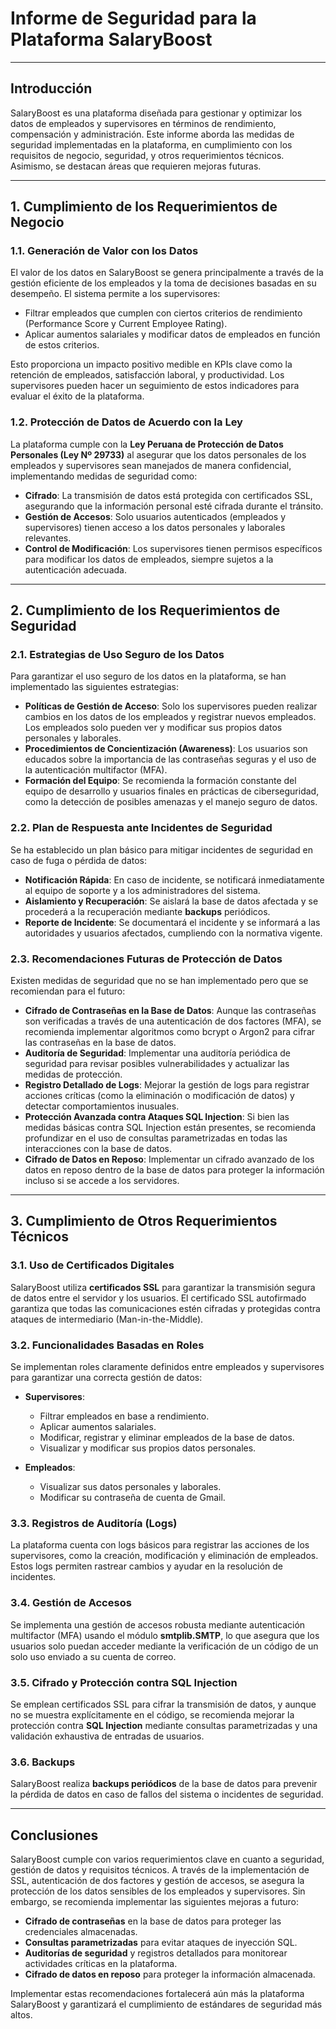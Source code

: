 # Informe de Seguridad para la Plataforma SalaryBoost

---

## Introducción

SalaryBoost es una plataforma diseñada para gestionar y optimizar los datos de empleados y supervisores en términos de rendimiento, compensación y administración. Este informe aborda las medidas de seguridad implementadas en la plataforma, en cumplimiento con los requisitos de negocio, seguridad, y otros requerimientos técnicos. Asimismo, se destacan áreas que requieren mejoras futuras.

---

## 1. Cumplimiento de los Requerimientos de Negocio

### 1.1. Generación de Valor con los Datos
El valor de los datos en SalaryBoost se genera principalmente a través de la gestión eficiente de los empleados y la toma de decisiones basadas en su desempeño. El sistema permite a los supervisores:

- Filtrar empleados que cumplen con ciertos criterios de rendimiento (Performance Score y Current Employee Rating).
- Aplicar aumentos salariales y modificar datos de empleados en función de estos criterios.

Esto proporciona un impacto positivo medible en KPIs clave como la retención de empleados, satisfacción laboral, y productividad. Los supervisores pueden hacer un seguimiento de estos indicadores para evaluar el éxito de la plataforma.

### 1.2. Protección de Datos de Acuerdo con la Ley
La plataforma cumple con la **Ley Peruana de Protección de Datos Personales (Ley Nº 29733)** al asegurar que los datos personales de los empleados y supervisores sean manejados de manera confidencial, implementando medidas de seguridad como:

- **Cifrado**: La transmisión de datos está protegida con certificados SSL, asegurando que la información personal esté cifrada durante el tránsito.
- **Gestión de Accesos**: Solo usuarios autenticados (empleados y supervisores) tienen acceso a los datos personales y laborales relevantes.
- **Control de Modificación**: Los supervisores tienen permisos específicos para modificar los datos de empleados, siempre sujetos a la autenticación adecuada.

---

## 2. Cumplimiento de los Requerimientos de Seguridad

### 2.1. Estrategias de Uso Seguro de los Datos
Para garantizar el uso seguro de los datos en la plataforma, se han implementado las siguientes estrategias:

- **Políticas de Gestión de Acceso**: Solo los supervisores pueden realizar cambios en los datos de los empleados y registrar nuevos empleados. Los empleados solo pueden ver y modificar sus propios datos personales y laborales.
- **Procedimientos de Concientización (Awareness)**: Los usuarios son educados sobre la importancia de las contraseñas seguras y el uso de la autenticación multifactor (MFA).
- **Formación del Equipo**: Se recomienda la formación constante del equipo de desarrollo y usuarios finales en prácticas de ciberseguridad, como la detección de posibles amenazas y el manejo seguro de datos.

### 2.2. Plan de Respuesta ante Incidentes de Seguridad
Se ha establecido un plan básico para mitigar incidentes de seguridad en caso de fuga o pérdida de datos:

- **Notificación Rápida**: En caso de incidente, se notificará inmediatamente al equipo de soporte y a los administradores del sistema.
- **Aislamiento y Recuperación**: Se aislará la base de datos afectada y se procederá a la recuperación mediante **backups** periódicos.
- **Reporte de Incidente**: Se documentará el incidente y se informará a las autoridades y usuarios afectados, cumpliendo con la normativa vigente.

### 2.3. Recomendaciones Futuras de Protección de Datos
Existen medidas de seguridad que no se han implementado pero que se recomiendan para el futuro:

- **Cifrado de Contraseñas en la Base de Datos**: Aunque las contraseñas son verificadas a través de una autenticación de dos factores (MFA), se recomienda implementar algoritmos como bcrypt o Argon2 para cifrar las contraseñas en la base de datos.
- **Auditoría de Seguridad**: Implementar una auditoría periódica de seguridad para revisar posibles vulnerabilidades y actualizar las medidas de protección.
- **Registro Detallado de Logs**: Mejorar la gestión de logs para registrar acciones críticas (como la eliminación o modificación de datos) y detectar comportamientos inusuales.
- **Protección Avanzada contra Ataques SQL Injection**: Si bien las medidas básicas contra SQL Injection están presentes, se recomienda profundizar en el uso de consultas parametrizadas en todas las interacciones con la base de datos.
- **Cifrado de Datos en Reposo**: Implementar un cifrado avanzado de los datos en reposo dentro de la base de datos para proteger la información incluso si se accede a los servidores.

---

## 3. Cumplimiento de Otros Requerimientos Técnicos

### 3.1. Uso de Certificados Digitales
SalaryBoost utiliza **certificados SSL** para garantizar la transmisión segura de datos entre el servidor y los usuarios. El certificado SSL autofirmado garantiza que todas las comunicaciones estén cifradas y protegidas contra ataques de intermediario (Man-in-the-Middle).

### 3.2. Funcionalidades Basadas en Roles
Se implementan roles claramente definidos entre empleados y supervisores para garantizar una correcta gestión de datos:

- **Supervisores**:
  - Filtrar empleados en base a rendimiento.
  - Aplicar aumentos salariales.
  - Modificar, registrar y eliminar empleados de la base de datos.
  - Visualizar y modificar sus propios datos personales.

- **Empleados**:
  - Visualizar sus datos personales y laborales.
  - Modificar su contraseña de cuenta de Gmail.

### 3.3. Registros de Auditoría (Logs)
La plataforma cuenta con logs básicos para registrar las acciones de los supervisores, como la creación, modificación y eliminación de empleados. Estos logs permiten rastrear cambios y ayudar en la resolución de incidentes.

### 3.4. Gestión de Accesos
Se implementa una gestión de accesos robusta mediante autenticación multifactor (MFA) usando el módulo **smtplib.SMTP**, lo que asegura que los usuarios solo puedan acceder mediante la verificación de un código de un solo uso enviado a su cuenta de correo.

### 3.5. Cifrado y Protección contra SQL Injection
Se emplean certificados SSL para cifrar la transmisión de datos, y aunque no se muestra explícitamente en el código, se recomienda mejorar la protección contra **SQL Injection** mediante consultas parametrizadas y una validación exhaustiva de entradas de usuarios.

### 3.6. Backups
SalaryBoost realiza **backups periódicos** de la base de datos para prevenir la pérdida de datos en caso de fallos del sistema o incidentes de seguridad.

---

## Conclusiones

SalaryBoost cumple con varios requerimientos clave en cuanto a seguridad, gestión de datos y requisitos técnicos. A través de la implementación de SSL, autenticación de dos factores y gestión de accesos, se asegura la protección de los datos sensibles de los empleados y supervisores. Sin embargo, se recomienda implementar las siguientes mejoras a futuro:

- **Cifrado de contraseñas** en la base de datos para proteger las credenciales almacenadas.
- **Consultas parametrizadas** para evitar ataques de inyección SQL.
- **Auditorías de seguridad** y registros detallados para monitorear actividades críticas en la plataforma.
- **Cifrado de datos en reposo** para proteger la información almacenada.

Implementar estas recomendaciones fortalecerá aún más la plataforma SalaryBoost y garantizará el cumplimiento de estándares de seguridad más altos.
